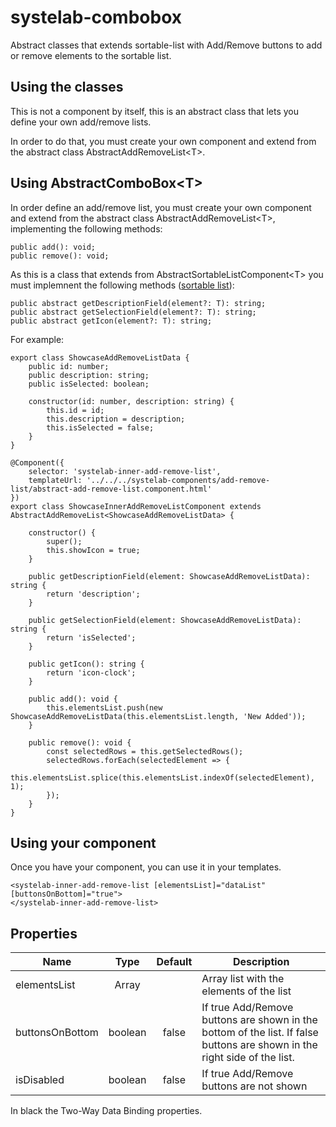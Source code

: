 # systelab-combobox

Abstract classes that extends sortable-list with Add/Remove buttons to add or remove elements to the sortable list.

## Using the classes

This is not a component by itself, this  is an abstract class that lets you define your own add/remove lists.

In order to do that, you must create your own component and extend from the abstract class AbstractAddRemoveList&lt;T&gt;.

## Using AbstractComboBox&lt;T&gt;

In order define an add/remove list, you must create your own component and extend from the abstract class AbstractAddRemoveList&lt;T&gt;, implementing the following methods:

```
public add(): void;
public remove(): void;
```
As this is a class that extends from AbstractSortableListComponent&lt;T&gt; you must implemnent the following methods ([sortable list](../sortable-list)):
```
public abstract getDescriptionField(element?: T): string;
public abstract getSelectionField(element?: T): string;
public abstract getIcon(element?: T): string;
```

For example:

```
export class ShowcaseAddRemoveListData {
	public id: number;
	public description: string;
	public isSelected: boolean;

	constructor(id: number, description: string) {
		this.id = id;
		this.description = description;
		this.isSelected = false;
	}
}

@Component({
	selector: 'systelab-inner-add-remove-list',
	templateUrl: '../../../systelab-components/add-remove-list/abstract-add-remove-list.component.html'
})
export class ShowcaseInnerAddRemoveListComponent extends AbstractAddRemoveList<ShowcaseAddRemoveListData> {

	constructor() {
		super();
		this.showIcon = true;
	}

	public getDescriptionField(element: ShowcaseAddRemoveListData): string {
		return 'description';
	}

	public getSelectionField(element: ShowcaseAddRemoveListData): string {
		return 'isSelected';
	}

	public getIcon(): string {
		return 'icon-clock';
	}

	public add(): void {
		this.elementsList.push(new ShowcaseAddRemoveListData(this.elementsList.length, 'New Added'));
	}

	public remove(): void {
		const selectedRows = this.getSelectedRows();
		selectedRows.forEach(selectedElement => {
			this.elementsList.splice(this.elementsList.indexOf(selectedElement), 1);
		});
	}
}
```

## Using your component
Once you have your component, you can use it in your templates.

```
<systelab-inner-add-remove-list [elementsList]="dataList" [buttonsOnBottom]="true">
</systelab-inner-add-remove-list>
```

## Properties

| Name | Type | Default | Description |
| ---- |:----:|:-------:| ----------- |
| elementsList | Array<T> | | Array list with the elements of the list |
| buttonsOnBottom | boolean | false | If true Add/Remove buttons are shown in the bottom of the list. If false buttons are shown in the right side of the list. |
| isDisabled | boolean | false | If true Add/Remove buttons are not shown |

In black the Two-Way Data Binding properties.

